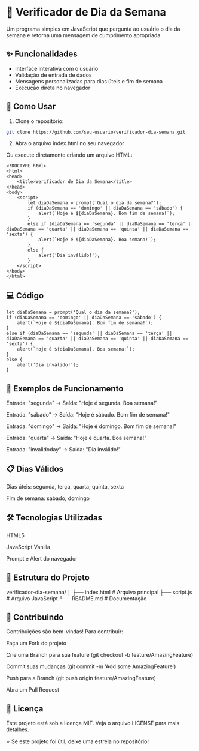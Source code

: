 # 📅 Verificador de Dia da Semana

Um programa simples em JavaScript que pergunta ao usuário o dia da semana e retorna uma mensagem de cumprimento apropriada.

## ✨ Funcionalidades

- Interface interativa com o usuário
- Validação de entrada de dados
- Mensagens personalizadas para dias úteis e fim de semana
- Execução direta no navegador

## 🚀 Como Usar

1. Clone o repositório:
```bash
git clone https://github.com/seu-usuario/verificador-dia-semana.git
```
2.  Abra o arquivo index.html no seu navegador

Ou execute diretamente criando um arquivo HTML:
```
<!DOCTYPE html>
<html>
<head>
    <title>Verificador de Dia da Semana</title>
</head>
<body>
    <script>
        let diaDaSemana = prompt('Qual o dia da semana?');
        if (diaDaSemana == 'domingo' || diaDaSemana == 'sábado') {
            alert(`Hoje é ${diaDaSemana}. Bom fim de semana!`);
        }
        else if (diaDaSemana == 'segunda' || diaDaSemana == 'terça' || diaDaSemana == 'quarta' || diaDaSemana == 'quinta' || diaDaSemana == 'sexta') {
            alert(`Hoje é ${diaDaSemana}. Boa semana!`);
        }
        else {
            alert('Dia inválido!');
        }
    </script>
</body>
</html>
```
## 💻 Código
```
let diaDaSemana = prompt('Qual o dia da semana?');
if (diaDaSemana == 'domingo' || diaDaSemana == 'sábado') {
    alert(`Hoje é ${diaDaSemana}. Bom fim de semana!`);
}
else if (diaDaSemana == 'segunda' || diaDaSemana == 'terça' || diaDaSemana == 'quarta' || diaDaSemana == 'quinta' || diaDaSemana == 'sexta') {
    alert(`Hoje é ${diaDaSemana}. Boa semana!`);
}
else {
    alert('Dia inválido!');
}
```
## 🎯 Exemplos de Funcionamento
Entrada: "segunda" → Saída: "Hoje é segunda. Boa semana!"

Entrada: "sábado" → Saída: "Hoje é sábado. Bom fim de semana!"

Entrada: "domingo" → Saída: "Hoje é domingo. Bom fim de semana!"

Entrada: "quarta" → Saída: "Hoje é quarta. Boa semana!"

Entrada: "invalidoday" → Saída: "Dia inválido!"

## 📋 Dias Válidos
Dias úteis: segunda, terça, quarta, quinta, sexta

Fim de semana: sábado, domingo

## 🛠️ Tecnologias Utilizadas
HTML5

JavaScript Vanilla

Prompt e Alert do navegador

## 📁 Estrutura do Projeto
verificador-dia-semana/
│
├── index.html          # Arquivo principal
├── script.js           # Arquivo JavaScript 
└── README.md           # Documentação

## 🤝 Contribuindo
Contribuições são bem-vindas! Para contribuir:

Faça um Fork do projeto

Crie uma Branch para sua feature (git checkout -b feature/AmazingFeature)

Commit suas mudanças (git commit -m 'Add some AmazingFeature')

Push para a Branch (git push origin feature/AmazingFeature)

Abra um Pull Request

## 📄 Licença
Este projeto está sob a licença MIT. Veja o arquivo LICENSE para mais detalhes.

⭐ Se este projeto foi útil, deixe uma estrela no repositório!
